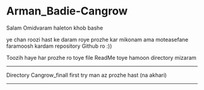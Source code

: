 # Arman_Badie-Cangrow

Salam Omidvaram haleton khob bashe 

ye chan roozi hast ke daram roye prozhe kar mikonam ama moteasefane faramoosh kardam repository Github ro :))

Toozih haye har prozhe ro toye file ReadMe toye hamoon directory mizaram


*******************

Directory Cangrow_finall first try man az prozhe hast (na akhari) 

*********************
